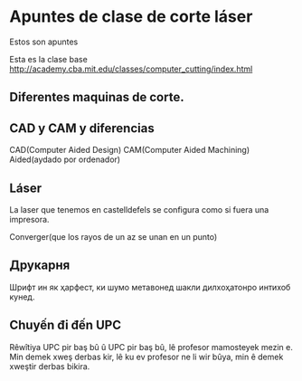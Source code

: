 # Apuntes de clase de corte láser

Estos son apuntes

Esta es la clase base
http://academy.cba.mit.edu/classes/computer_cutting/index.html



## Diferentes maquinas de corte.

## CAD y CAM y diferencias 


CAD(Computer Aided Design)
CAM(Computer Aided Machining)
Aided(aydado por ordenador)

## Láser 

La laser que tenemos en castelldefels se configura como si fuera una impresora.  

Converger(que los rayos de un az se unan en un punto)


## Друкарня

Шрифт ин як ҳарфест, ки шумо метавонед шакли дилхоҳатонро интихоб кунед.

## Chuyến đi đến UPC

Rêwîtiya UPC pir baş bû û UPC pir baş bû, lê profesor mamosteyek mezin e. Min demek xweş derbas kir, lê ku ev profesor ne li wir bûya, min ê demek xweştir derbas bikira.


